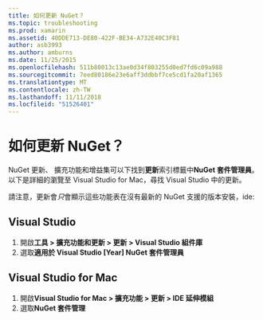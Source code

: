 ```yaml
---
title: 如何更新 NuGet？
ms.topic: troubleshooting
ms.prod: xamarin
ms.assetid: 40DDE713-DE80-422F-BE34-A732E40C3F81
author: asb3993
ms.author: amburns
ms.date: 11/25/2015
ms.openlocfilehash: 511b80013c13ae0d34f803255d0ed7fd6c09a988
ms.sourcegitcommit: 7eed80186e23e6aff3ddbbf7ce5cd1fa20af1365
ms.translationtype: MT
ms.contentlocale: zh-TW
ms.lasthandoff: 11/11/2018
ms.locfileid: "51526401"
---
```

# <a name="how-can-i-update-nuget"></a>如何更新 NuGet？

NuGet 更新、 擴充功能和增益集可以下找到**更新**索引標籤中**NuGet 套件管理員**。 以下是詳細的瀏覽至 Visual Studio for Mac，尋找 Visual Studio 中的更新。 

請注意，更新會*只*會顯示這些功能表在沒有最新的 NuGet 支援的版本安裝，ide:

## <a name="visual-studio"></a>Visual Studio
1. 開啟**工具 > 擴充功能和更新 > 更新 > Visual Studio 組件庫**
2. 選取**適用於 Visual Studio [Year] NuGet 套件管理員**

## <a name="visual-studio-for-mac"></a>Visual Studio for Mac

1. 開啟**Visual Studio for Mac > 擴充功能 > 更新 > IDE 延伸模組**
2. 選取**NuGet 套件管理**

